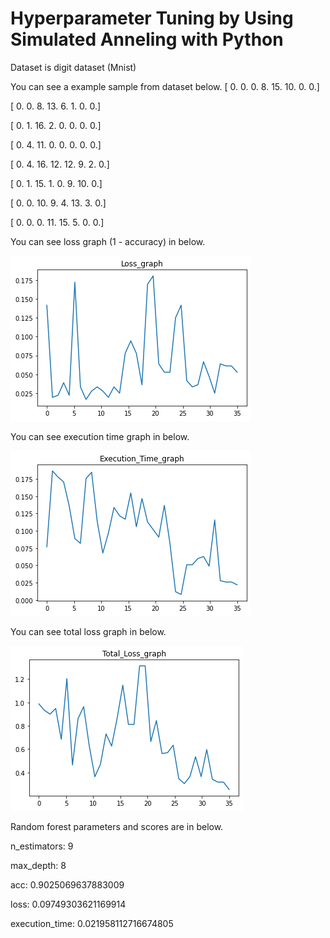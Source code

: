 # Hyperparameter Tuning by Using Simulated Anneling with Python

Dataset is digit dataset (Mnist)

You can see a example sample from dataset below.
[ 0.  0.  0.  8. 15. 10.  0.  0.]

[ 0.  0.  8. 13.  6.  1.  0.  0.]

[ 0.  1. 16.  2.  0.  0.  0.  0.]

[ 0.  4. 11.  0.  0.  0.  0.  0.]

[ 0.  4. 16. 12. 12.  9.  2.  0.]

[ 0.  1. 15.  1.  0.  9. 10.  0.]

[ 0.  0. 10.  9.  4. 13.  3.  0.]

[ 0.  0.  0. 11. 15.  5.  0.  0.]


You can see loss graph (1 - accuracy) in below.

<img src="/resources/loss_graph.png?raw=true"/>


You can see execution time graph in below.

<img src="/resources/execution_time_graph.png?raw=true"/>


You can see total loss graph in below.

<img src="/resources/total_loss_graph.png?raw=true"/>


Random forest parameters and scores are in below.

n_estimators:  9

max_depth:  8

acc:  0.9025069637883009

loss:  0.09749303621169914

execution_time:  0.021958112716674805
